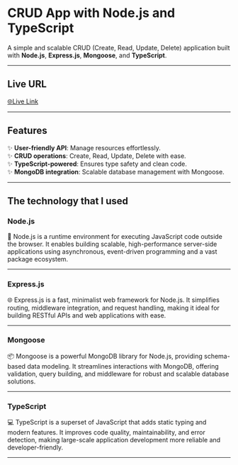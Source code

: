 

# **CRUD App with Node.js and TypeScript**

A simple and scalable CRUD (Create, Read, Update, Delete) application built with **Node.js**, **Express.js**, **Mongoose**, and **TypeScript**.

---

## **Live URL**
[🌐Live Link](https://level-2-a2-psi.vercel.app/)   

---

## **Features**
✨ **User-friendly API**: Manage resources effortlessly.  
✨ **CRUD operations**: Create, Read, Update, Delete with ease.  
✨ **TypeScript-powered**: Ensures type safety and clean code.  
✨ **MongoDB integration**: Scalable database management with Mongoose.

---

## **The technology that I used**

### **Node.js**  
🚀 Node.js is a runtime environment for executing JavaScript code outside the browser. It enables building scalable, high-performance server-side applications using asynchronous, event-driven programming and a vast package ecosystem.

---

### **Express.js**  
🌐 Express.js is a fast, minimalist web framework for Node.js. It simplifies routing, middleware integration, and request handling, making it ideal for building RESTful APIs and web applications with ease.

---

### **Mongoose**  
📦 Mongoose is a powerful MongoDB library for Node.js, providing schema-based data modeling. It streamlines interactions with MongoDB, offering validation, query building, and middleware for robust and scalable database solutions.

---

### **TypeScript**  
💻 TypeScript is a superset of JavaScript that adds static typing and modern features. It improves code quality, maintainability, and error detection, making large-scale application development more reliable and developer-friendly.

---




